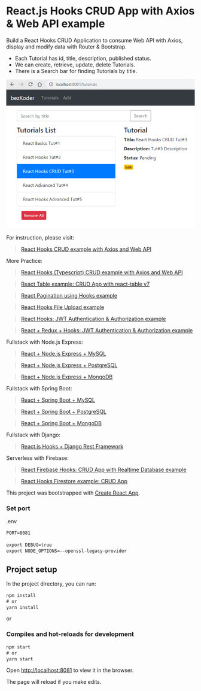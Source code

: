 # React.js Hooks CRUD App with Axios & Web API example
Build a React Hooks CRUD Application to consume Web API with Axios, display and modify data with Router & Bootstrap.
- Each Tutorial has id, title, description, published status.
- We can create, retrieve, update, delete Tutorials.
- There is a Search bar for finding Tutorials by title.

![react-hooks-crud-axios-api-example](react-hooks-crud-axios-api-example.png)

For instruction, please visit:
> [React Hooks CRUD example with Axios and Web API](https://bezkoder.com/react-hooks-crud-axios-api/)

More Practice:
> [React Hooks (Typescript) CRUD example with Axios and Web API](https://bezkoder.com/react-typescript-api-call/)

> [React Table example: CRUD App with react-table v7](https://bezkoder.com/react-table-example-hooks-crud/)

> [React Pagination using Hooks example](https://bezkoder.com/react-pagination-hooks/)

> [React Hooks File Upload example](https://bezkoder.com/react-hooks-file-upload/)

> [React Hooks: JWT Authentication & Authorization example](https://bezkoder.com/react-hooks-jwt-auth/)

> [React + Redux + Hooks: JWT Authentication & Authorization example](https://bezkoder.com/react-hooks-redux-login-registration-example/)

Fullstack with Node.js Express:
> [React + Node.js Express + MySQL](https://bezkoder.com/react-node-express-mysql/)

> [React + Node.js Express + PostgreSQL](https://bezkoder.com/react-node-express-postgresql/)

> [React + Node.js Express + MongoDB](https://bezkoder.com/react-node-express-mongodb-mern-stack/)

Fullstack with Spring Boot:
> [React + Spring Boot + MySQL](https://bezkoder.com/react-spring-boot-crud/)

> [React + Spring Boot + PostgreSQL](https://bezkoder.com/spring-boot-react-postgresql/)

> [React + Spring Boot + MongoDB](https://bezkoder.com/react-spring-boot-mongodb/)

Fullstack with Django:
> [React.js Hooks + Django Rest Framework](https://bezkoder.com/django-react-hooks/)

Serverless with Firebase:
> [React Firebase Hooks: CRUD App with Realtime Database example](https://bezkoder.com/react-firebase-hooks-crud/)

> [React Hooks Firestore example: CRUD App](https://bezkoder.com/react-hooks-firestore/)

This project was bootstrapped with [Create React App](https://github.com/facebook/create-react-app).

### Set port
.env
```
PORT=8081

export DEBUG=true 
export NODE_OPTIONS=--openssl-legacy-provider  
```

## Project setup

In the project directory, you can run:

```
npm install
# or
yarn install
```

or

### Compiles and hot-reloads for development

```
npm start
# or
yarn start
```

Open [http://localhost:8081](http://localhost:8081) to view it in the browser.

The page will reload if you make edits.
